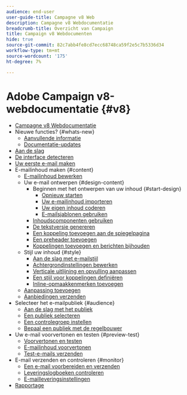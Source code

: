 ```yaml
---
audience: end-user
user-guide-title: Campagne v8 Web
description: Campagne v8 Webdocumentatie
breadcrumb-title: Overzicht van Campaign
title: Campaign v8 Webdocumenten
hide: true
source-git-commit: 82c7abb4fe8cd7ecc68748ca59f2e5c7b5336d34
workflow-type: tm+mt
source-wordcount: '175'
ht-degree: 7%

---
```



# Adobe Campaign v8-webdocumentatie {#v8}

+ [Campagne v8 Webdocumentatie](campaign-web-home.md)
+ Nieuwe functies? {#whats-new}
   + [Aanvullende informatie ](rn/release-notes.md)
   + [Documentatie-updates](rn/documentation-updates.md)
+ [Aan de slag](get-started/get-started.md)
+ [De interface detecteren](get-started/user-interface.md)
+ [Uw eerste e-mail maken](email/create-email.md)
+ E-mailinhoud maken {#content}
   + [E-mailinhoud bewerken](content/edit-content.md)
   + Uw e-mail ontwerpen {#design-content}
      + Beginnen met het ontwerpen van uw inhoud {#start-design}
         + [Opnieuw starten ](content/create-email-content.md)
         + [Uw e-mailinhoud importeren](content/existing-content.md)
         + [Uw eigen inhoud coderen](content/code-content.md)
         + [E-mailsjablonen gebruiken](content/email-templates.md)
      + [Inhoudscomponenten gebruiken](content/content-components.md)
      + [De tekstversie genereren](content/text-version-email.md)
      + [Een koppeling toevoegen aan de spiegelpagina](content/mirror-page.md)
      + [Een preheader toevoegen](content/preheader.md)
      + [Koppelingen toevoegen en berichten bijhouden](content/message-tracking.md)
   + Stijl uw inhoud {#style}
      + [Aan de slag met e-mailstijl](content/get-started-email-style.md)
      + [Achtergrondinstellingen bewerken](content/backgrounds.md)
      + [Verticale uitlijning en opvulling aanpassen](content/alignment-and-padding.md)
      + [Een stijl voor koppelingen definiëren](content/styling-links.md)
      + [Inline-opmaakkenmerken toevoegen](content/inline-styling.md)
   + [Aanpassing toevoegen](personalization/personalize.md)
   + [Aanbiedingen verzenden](content/offers.md)
+ Selecteer het e-mailpubliek {#audience}
   + [Aan de slag met het publiek](audience/about-audiences.md)
   + [Een publiek selecteren](audience/add-audience.md)
   + [Een controlegroep instellen](audience/control-group.md)
   + [Bepaal een publiek met de regelbouwer](audience/segment-builder.md)
+ Uw e-mail voorvertonen en testen {#preview-test}
   + [Voorvertonen en testen](preview-test/preview-test.md)
   + [E-mailinhoud voorvertonen](preview-test/preview-content.md)
   + [Test-e-mails verzenden](preview-test/proofs.md)
+ E-mail verzenden en controleren {#monitor}
   + [Een e-mail voorbereiden en verzenden](monitor/prepare-send.md)
   + [Leveringslogboeken controleren](monitor/delivery-logs.md)
   + [E-mailleveringsinstellingen](advanced-settings/delivery-settings.md)
+ [Rapportage](reporting/reports.md)

